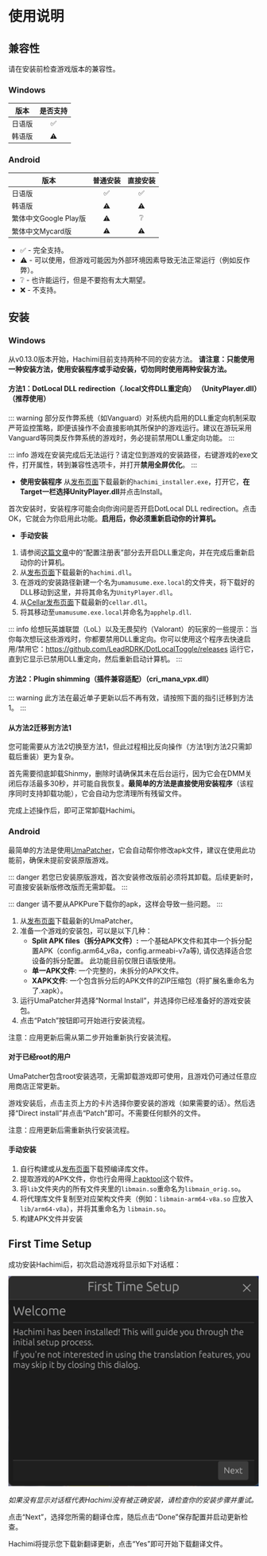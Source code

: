# 使用说明

## 兼容性

请在安装前检查游戏版本的兼容性。

### Windows
| 版本 | 是否支持 |
| --- | :---: |
| 日语版 | ✅ |
| 韩语版 | ⚠️ |

### Android

| 版本 | 普通安装 | 直接安装 |
| --- | :---: | :---: |
| 日语版 | ✅ | ✅ |
| 韩语版 | ⚠️ | ⚠️ |
| 繁体中文Google Play版 | ⚠️ | ❔ |
| 繁体中文Mycard版 | ⚠️ | ⚠️ |
- ✅ - 完全支持。
- ⚠️ - 可以使用，但游戏可能因为外部环境因素导致无法正常运行（例如反作弊）。
- ❔ - 也许能运行，但是不要抱有太大期望。
- ❌ - 不支持。


## 安装

### Windows

从v0.13.0版本开始，Hachimi目前支持两种不同的安装方法。 **请注意：只能使用一种安装方法，使用安装程序或手动安装，切勿同时使用两种安装方法。**

#### 方法1：DotLocal DLL redirection（.local文件DLL重定向） （UnityPlayer.dll）（推荐使用）

::: warning
部分反作弊系统（如Vanguard）对系统内启用的DLL重定向机制采取严苛监控策略，即便该操作不会直接影响其所保护的游戏运行。建议在游玩采用Vanguard等同类反作弊系统的游戏时，务必提前禁用DLL重定向功能。
:::

::: info
游戏在安装完成后无法运行？请定位到游戏的安装路径，右键游戏的exe文件，打开属性，转到兼容性选项卡，并打开**禁用全屏优化**。
:::

- **使用安装程序** 从[发布页面](https://github.com/Hachimi-Hachimi/Hachimi/releases)下载最新的`hachimi_installer.exe`，打开它，**在Target一栏选择UnityPlayer.dll**并点击Install。

首次安装时，安装程序可能会向你询问是否开启DotLocal DLL redirection。点击OK，它就会为你启用此功能。**启用后，你必须重新启动你的计算机。**

- **手动安装**
1. 请参阅[这篇文章](https://learn.microsoft.com/zh-cn/windows/win32/dlls/dynamic-link-library-redirection#optional-configure-the-registry)中的“配置注册表”部分去开启DLL重定向，并在完成后重新启动你的计算机。
2. 从[发布页面](https://github.com/Hachimi-Hachimi/Hachimi/releases)下载最新的`hachimi.dll`。
3. 在游戏的安装路径新建一个名为`umamusume.exe.local`的文件夹，将下载好的DLL移动到这里，并将其命名为`UnityPlayer.dll`。
4. 从[Cellar发布页面](https://github.com/Hachimi-Hachimi/Cellar/releases)下载最新的`cellar.dll`。
5. 将其移动至`umamusume.exe.local`并命名为`apphelp.dll`.

::: info
给想玩英雄联盟（LoL）以及无畏契约（Valorant）的玩家的一些提示：当你每次想玩这些游戏时，你都要禁用DLL重定向。你可以使用这个程序去快速启用/禁用它：https://github.com/LeadRDRK/DotLocalToggle/releases 运行它，直到它显示已禁用DLL重定向，然后重新启动计算机。
:::

#### 方法2：Plugin shimming（插件兼容适配）（cri_mana_vpx.dll）

::: warning
此方法在最近单子更新以后不再有效，请按照下面的指引迁移到方法1。
:::

#### 从方法2迁移到方法1
您可能需要从方法2切换至方法1，但此过程相比反向操作（方法1到方法2只需卸载后重装）更为复杂。

首先需要彻底卸载Shinmy，删除时请确保其未在后台运行，因为它会在DMM关闭后存活最多30秒，并可能自我恢复。**最简单的方法是直接使用安装程序**（该程序同时支持卸载功能），它会自动为您清理所有残留文件。  

完成上述操作后，即可正常卸载Hachimi。

### Android

最简单的方法是使用[UmaPatcher](https://github.com/LeadRDRK/UmaPatcher)，它会自动帮你修改apk文件，建议在使用此功能前，确保未提前安装原版游戏。

::: danger
若您已安装原版游戏，首次安装修改版前必须将其卸载。后续更新时，可直接安装新版修改版而无需卸载。
:::

::: danger
请不要从APKPure下载你的apk，这样会导致一些问题。
:::

1. 从[发布页面](https://github.com/LeadRDRK/UmaPatcher/releases)下载最新的UmaPatcher。
2. 准备一个游戏的安装包，可以是以下几种：
    - **Split APK files（拆分APK文件）:** 一个基础APK文件和其中一个拆分配置APK（config.arm64_v8a，config.armeabi-v7a等),
    请仅选择适合您设备的拆分配置。
    此功能目前仅限日语版使用。
    - **单一APK文件**: 一个完整的，未拆分的APK文件。
    - **XAPK文件**: 一个包含拆分后的APK文件的ZIP压缩包（将扩展名重命名为了.xapk）。
3. 运行UmaPatcher并选择“Normal Install”，并选择你已经准备好的游戏安装包。
4. 点击“Patch”按钮即可开始进行安装流程。

注意：应用更新后需从第二步开始重新执行安装流程。

#### 对于已经root的用户
UmaPatcher包含root安装选项，无需卸载游戏即可使用，且游戏仍可通过任意应用商店正常更新。

游戏安装后，点击主页上方的卡片选择你要安装的游戏（如果需要的话）。然后选择“Direct install”并点击“Patch”即可。不需要任何额外的文件。

注意：应用更新后需重新执行安装流程。

#### 手动安装
1. 自行构建或从[发布页面](https://github.com/Hachimi-Hachimi/Hachimi/releases)下载预编译库文件。
2. 提取游戏的APK文件，你也行会用得上[apktool](https://apktool.org/)这个软件。
3. 将`lib`文件夹内的所有文件夹里的`libmain.so`重命名为`libmain_orig.so`。
4. 将代理库文件复制至对应架构文件夹（例如：`libmain-arm64-v8a.so` 应放入 `lib/arm64-v8a`），并将其重命名为 `libmain.so`。
5. 构建APK文件并安装

## First Time Setup
成功安装Hachimi后，初次启动游戏将显示如下对话框：

![First Time Setup](/assets/first-time-setup.jpg)

*如果没有显示对话框代表Hachimi没有被正确安装，请检查你的安装步骤并重试。*

点击“Next”，选择您所需的翻译仓库，随后点击“Done”保存配置并启动更新检查。

Hachimi将提示您下载新翻译更新，点击“Yes”即可开始下载翻译文件。